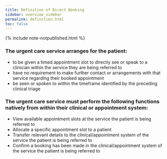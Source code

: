 ```yaml
---
title: Definition of Direct Booking
sidebar: overview_sidebar
permalink: definition.html
toc: false
---
```

{% include note-notpublished.html %}

### The urgent care service arranges for the patient:
* to be given a timed appointment slot to directly see or speak to a clinician within the service they are being referred to
* have no requirement to make further contact or arrangements with that service regarding their booked appointment
* be seen or spoken to within the timeframe identified by the preceding clinical triage


### The urgent care service must perform the following functions natively from within their clinical or appointment system:

* View available appointment slots at the service the patient is being referred to
* Allocate a specific appointment slot to a patient
* Transfer relevant details to the clinical/appointment system of the service the patient is being referred to
* Confirm a booking has been made in the clinical/appointment system of the service the patient is being referred to
